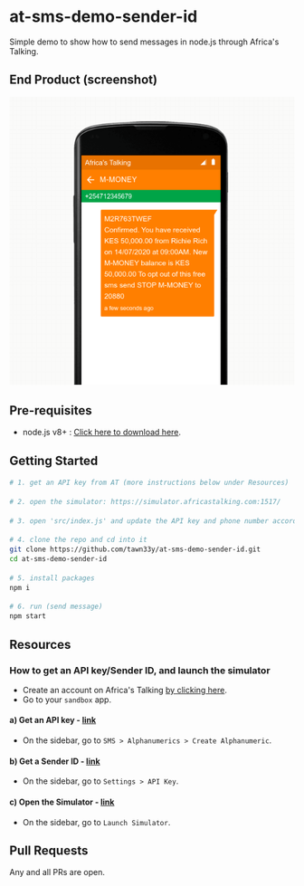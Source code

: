 # at-sms-demo-sender-id

Simple demo to show how to send messages in node.js through Africa's Talking.

## End Product (screenshot)

![screenshot](screenshot.png?raw=true)

## Pre-requisites

- node.js v8+ : [Click here to download here](https://nodejs.org/en/download/).

## Getting Started

```bash
# 1. get an API key from AT (more instructions below under Resources)

# 2. open the simulator: https://simulator.africastalking.com:1517/

# 3. open 'src/index.js' and update the API key and phone number accordingly

# 4. clone the repo and cd into it
git clone https://github.com/tawn33y/at-sms-demo-sender-id.git
cd at-sms-demo-sender-id

# 5. install packages
npm i

# 6. run (send message)
npm start
```

## Resources

### How to get an API key/Sender ID, and launch the simulator

- Create an account on Africa's Talking [by clicking here](https://africastalking.com/).
- Go to your `sandbox` app.

#### a) Get an API key - [link](https://account.africastalking.com/apps/sandbox/settings/key)

- On the sidebar, go to `SMS > Alphanumerics > Create Alphanumeric`.

#### b) Get a Sender ID - [link](https://account.africastalking.com/apps/sandbox/sms/alphanumerics/create)

- On the sidebar, go to `Settings > API Key`.

#### c) Open the Simulator - [link](https://simulator.africastalking.com:1517/)

- On the sidebar, go to `Launch Simulator`.

## Pull Requests

Any and all PRs are open.
